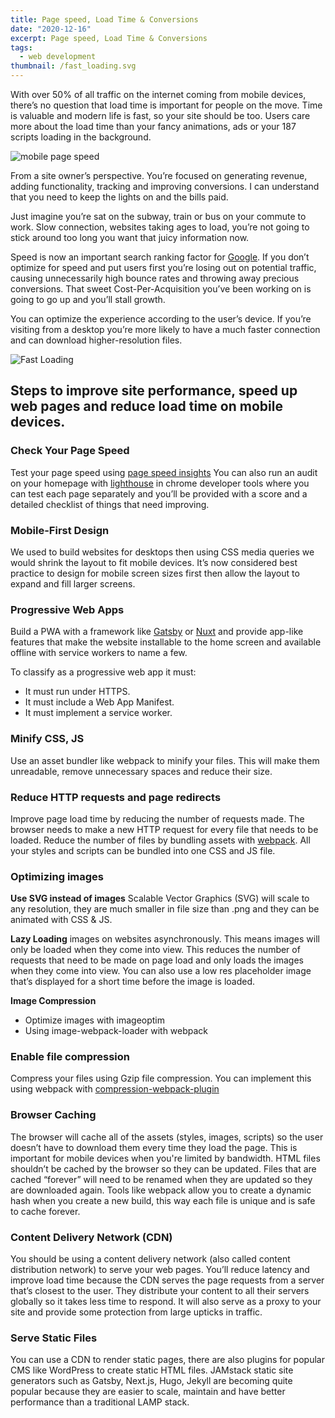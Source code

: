 ```yaml
---
title: Page speed, Load Time & Conversions
date: "2020-12-16"
excerpt: Page speed, Load Time & Conversions
tags:
  - web development
thumbnail: /fast_loading.svg
---
```


With over 50% of all traffic on the internet coming from mobile devices, there’s no question that load time is important for people on the move. Time is valuable and modern life is fast, so your site should be too. Users care more about the load time than your fancy animations, ads or your 187 scripts loading in the background.

<!-- ![mobile page speed](/mobile-page-speed-new-industry-benchmarks-01-21.png "image") -->
![mobile page speed](@/assets/blog/mobile-page-speed-new-industry-benchmarks-01-21.png "image")

From a site owner’s perspective. You’re focused on generating revenue, adding functionality, tracking and improving conversions. I can understand that you need to keep the lights on and the bills paid.

Just imagine you’re sat on the subway, train or bus on your commute to work. Slow connection, websites taking ages to load, you’re not going to stick around too long you want that juicy information now.

Speed is now an important search ranking factor for [Google](https://developers.google.com/web/updates/2018/07/search-ads-speed). If you don’t optimize for speed and put users first you’re losing out on potential traffic, causing unnecessarily high bounce rates and throwing away precious conversions. That sweet Cost-Per-Acquisition you’ve been working on is going to go up and you’ll stall growth.

You can optimize the experience according to the user’s device. If you’re visiting from a desktop you’re more likely to have a much faster connection and can download higher-resolution files.

![Fast Loading](@/assets/blog/fast_loading.svg "image")

## Steps to improve site performance, speed up web pages and reduce load time on mobile devices.

### Check Your Page Speed

Test your page speed using [page speed insights](https://developers.google.com/speed/pagespeed/insights/)
You can also run an audit on your homepage with [lighthouse](https://developers.google.com/web/tools/lighthouse/) in chrome developer tools where you can test each page separately and you’ll be provided with a score and a detailed checklist of things that need improving. 


### Mobile-First Design

We used to build websites for desktops then using CSS media queries we would shrink the layout to fit mobile devices. It’s now considered best practice to design for mobile screen sizes first then allow the layout to expand and fill larger screens.

### Progressive Web Apps

Build a PWA with a framework like [Gatsby](https://www.gatsbyjs.org/) or [Nuxt](https://nuxtjs.org/) and provide app-like features that make the website installable to the home screen and available offline with service workers to name a few.

To classify as a progressive web app it must:
* It must run under HTTPS.
* It must include a Web App Manifest.
* It must implement a service worker.

### Minify CSS, JS

Use an asset bundler like webpack to minify your files. This will make them unreadable, remove unnecessary spaces and reduce their size.

### Reduce HTTP requests and page redirects 

Improve page load time by reducing the number of requests made. The browser needs to make a new HTTP request for every file that needs to be loaded. Reduce the number of files by bundling assets with [webpack](https://webpack.js.org/). All your styles and scripts can be bundled into one CSS and JS file. 

### Optimizing images

**Use SVG instead of images** Scalable Vector Graphics (SVG) will scale to any resolution, they are much smaller in file size than .png and they can be animated with CSS & JS.

**Lazy Loading** images on websites asynchronously. This means images will only be loaded when they come into view. This reduces the number of requests that need to be made on page load and only loads the images when they come into view. You can also use a low res placeholder image that’s displayed for a short time before the image is loaded.

**Image Compression**

* Optimize images with imageoptim 
* Using image-webpack-loader with webpack

### Enable file compression

Compress your files using Gzip file compression. You can implement this using webpack with [compression-webpack-plugin](https://webpack.js.org/plugins/compression-webpack-plugin/)

### Browser Caching

The browser will cache all of the assets (styles, images, scripts) so the user doesn’t have to download them every time they load the page. This is important for mobile devices when you're limited by bandwidth. HTML files shouldn’t be cached by the browser so they can be updated. Files that are cached “forever” will need to be renamed when they are updated so they are downloaded again. Tools like webpack allow you to create a dynamic hash when you create a new build, this way each file is unique and is safe to cache forever.

### Content Delivery Network (CDN)

You should be using a content delivery network (also called content distribution network) to serve your web pages. You’ll reduce latency and improve load time because the CDN serves the page requests from a server that’s closest to the user. They distribute your content to all their servers globally so it takes less time to respond. It will also serve as a proxy to your site and provide some protection from large upticks in traffic.

### Serve Static Files

You can use a CDN to render static pages, there are also plugins for popular CMS like WordPress to create static HTML files. JAMstack static site generators such as Gatsby, Next.js, Hugo, Jekyll are becoming quite popular because they are easier to scale, maintain and have better performance than a traditional LAMP stack.
